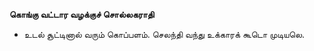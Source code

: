 **கொங்கு வட்டார வழக்குச் சொல்லகராதி**
- உடல் சூட்டினால் வரும் கொப்பளம். செலந்தி வந்து உக்காரக் கூடொ முடியலெ.

